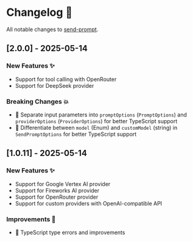 # Changelog 📝

All notable changes to [send-prompt](https://github.com/paradite/send-prompt).

## [2.0.0] - 2025-05-14

### New Features ✨

- Support for tool calling with OpenRouter
- Support for DeepSeek provider

### Breaking Changes 💥

- 📝 Separate input parameters into `promptOptions` (`PromptOptions`) and `providerOptions` (`ProviderOptions`) for better TypeScript support
- 📝 Differentiate between `model` (Enum) and `customModel` (string) in `SendPromptOptions` for better TypeScript support

## [1.0.11] - 2025-05-14

### New Features ✨

- Support for Google Vertex AI provider
- Support for Fireworks AI provider
- Support for OpenRouter provider
- Support for custom providers with OpenAI-compatible API

### Improvements 🔧

- 📝 TypeScript type errors and improvements
